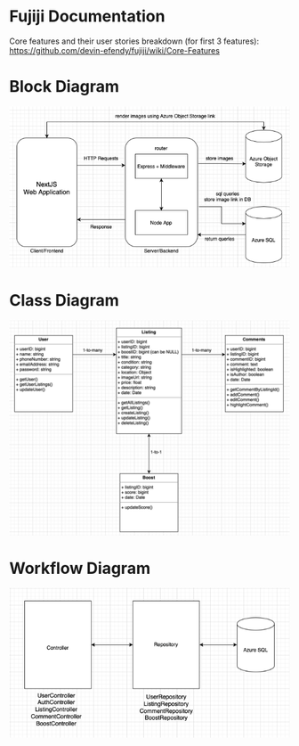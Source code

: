# Fujiji Documentation

Core features and their user stories breakdown (for first 3 features): https://github.com/devin-efendy/fujiji/wiki/Core-Features

# Block Diagram

![Fujiji Block Diagram](./block-diagram.png)

# Class Diagram

![Fujiji Class Diagram](./class-diagram.png)

# Workflow Diagram

![Fujiji Workflow Diagram](./workflow-diagram.png)
